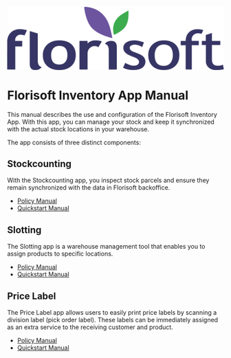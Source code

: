 ![Florisoft logo](https://raw.githubusercontent.com/florisoft/User.Manuals/main/fslogo.png)

# Florisoft Inventory App Manual

This manual describes the use and configuration of the Florisoft Inventory App. With this app, you can manage your stock and keep it synchronized with the actual stock locations in your warehouse.

The app consists of three distinct components:

## Stockcounting

With the Stockcounting app, you inspect stock parcels and ensure they remain synchronized with the data in Florisoft backoffice.

* [Policy Manual](https://github.com/florisoft/User.Manuals/blob/main/CLOUD%20APPLICATIONS/Inventory%20App/Stock%20Counting/Policies%20Stock%20Counting%20EN.md)
* [Quickstart Manual](https://github.com/florisoft/User.Manuals/blob/main/CLOUD%20APPLICATIONS/Inventory%20App/Stock%20Counting/Quickstart%20Handleiding%20EN.md)

## Slotting

The Slotting app is a warehouse management tool that enables you to assign products to specific locations.

* [Policy Manual](https://github.com/florisoft/User.Manuals/blob/main/CLOUD%20APPLICATIONS/Inventory%20App/Slotting/Policies%20Slotting%20NL.md)
* [Quickstart Manual](https://github.com/florisoft/User.Manuals/blob/main/CLOUD%20APPLICATIONS/Inventory%20App/Slotting/Quickstart%20Handleiding%20NL.md)

## Price Label

The Price Label app allows users to easily print price labels by scanning a division label (pick order label). These labels can be immediately assigned as an extra service to the receiving customer and product.

* [Policy Manual](https://github.com/florisoft/User.Manuals/blob/main/CLOUD%20APPLICATIONS/Inventory%20App/Price%20Labels/Policies%20Price%20Labels%20NL.md)
* [Quickstart Manual](https://github.com/florisoft/User.Manuals/blob/main/CLOUD%20APPLICATIONS/Inventory%20App/Price%20Labels/Quickstart%20Handleiding%20NL.md)
